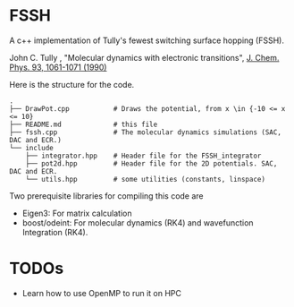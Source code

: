 # FSSH 
A c++ implementation of Tully's fewest switching surface hopping (FSSH).

John C. Tully , "Molecular dynamics with electronic transitions", [J. Chem. Phys. 93, 1061-1071 (1990)](https://doi.org/10.1063/1.459170)

Here is the structure for the code.

```
.
├── DrawPot.cpp           # Draws the potential, from x \in {-10 <= x <= 10}
├── README.md             # this file
├── fssh.cpp              # The molecular dynamics simulations (SAC, DAC and ECR.)
└── include
    ├── integrator.hpp    # Header file for the FSSH_integrator
    ├── pot2d.hpp         # Header file for the 2D potentials. SAC, DAC and ECR.
    └── utils.hpp         # some utilities (constants, linspace)
```

Two prerequisite libraries for compiling this code are

* Eigen3: For matrix calculation
* boost/odeint: For molecular dynamics (RK4) and wavefunction Integration (RK4).


# TODOs

* Learn how to use OpenMP to run it on HPC
